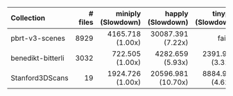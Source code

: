| Collection        | # files |      miniply (Slowdown) |       happly (Slowdown) |      tinyply (Slowdown) |         rply (Slowdown) |      msh_ply (Slowdown) |
| :---------------- | ------: | ----------------------: | ----------------------: | ----------------------: | ----------------------: | ----------------------: |
| pbrt-v3-scenes    |    8929 |     4165.718    (1.00x) |    30087.391    (7.22x) |       failed            |    16426.897    (3.94x) |     5160.723    (1.24x) |
| benedikt-bitterli |    3032 |      722.505    (1.00x) |     4282.659    (5.93x) |     2391.913    (3.31x) |     2376.471    (3.29x) |      713.467    (0.99x) |
| Stanford3DScans   |      19 |     1924.726    (1.00x) |    20596.981   (10.70x) |     8884.919    (4.62x) |     7265.146    (3.77x) |     2849.680    (1.48x) |
